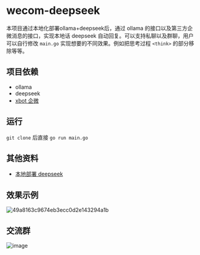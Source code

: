 # wecom-deepseek

本项目通过本地化部署ollama+deepseek后，通过 ollama 的接口以及第三方企微消息的接口，实现本地话 deepseek 自动回复。可以支持私聊以及群聊，用户可以自行修改 `main.go` 实现想要的不同效果。例如把思考过程 `<think>` 的部分移除等等。

## 项目依赖

* ollama
* deepseek
* [xbot 企微](https://www.apifox.cn/apidoc/shared-d478def0-67c1-4161-b385-eef8a94e9d17)

## 运行
`git clone` 后直接 `go run main.go`

## 其他资料
* [本地部署 deepseek](https://juhexbot.feishu.cn/docx/XAeidarGRoknEaxOskFcT7m7neh?from=from_copylink)

## 效果示例
![49a8163c9674eb3ecc0d2e143294a1b](https://github.com/user-attachments/assets/b61b49c8-5b57-49b1-833b-3938fd3b4d75)

## 交流群
![image](https://github.com/user-attachments/assets/68cd30dd-aa7b-4e69-a75e-de00c0621b2e)
